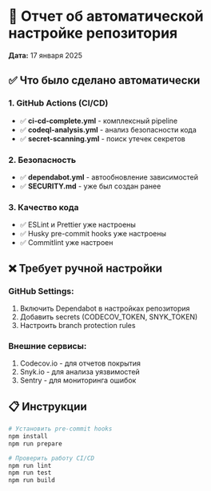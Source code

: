 # 🤖 Отчет об автоматической настройке репозитория

**Дата:** 17 января 2025  

## ✅ Что было сделано автоматически

### 1. GitHub Actions (CI/CD)
- ✅ **ci-cd-complete.yml** - комплексный pipeline
- ✅ **codeql-analysis.yml** - анализ безопасности кода
- ✅ **secret-scanning.yml** - поиск утечек секретов

### 2. Безопасность
- ✅ **dependabot.yml** - автообновление зависимостей
- ✅ **SECURITY.md** - уже был создан ранее

### 3. Качество кода
- ✅ ESLint и Prettier уже настроены
- ✅ Husky pre-commit hooks уже настроены
- ✅ Commitlint уже настроен

## ❌ Требует ручной настройки

### GitHub Settings:
1. Включить Dependabot в настройках репозитория
2. Добавить secrets (CODECOV_TOKEN, SNYK_TOKEN)
3. Настроить branch protection rules

### Внешние сервисы:
1. Codecov.io - для отчетов покрытия
2. Snyk.io - для анализа уязвимостей
3. Sentry - для мониторинга ошибок

## 📋 Инструкции

```bash
# Установить pre-commit hooks
npm install
npm run prepare

# Проверить работу CI/CD
npm run lint
npm run test
npm run build
```
